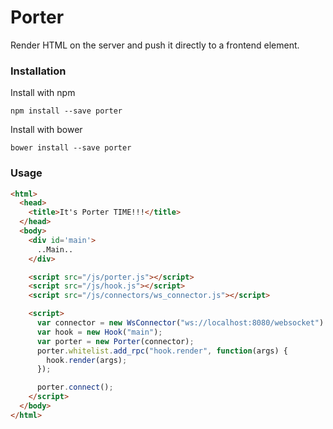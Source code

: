 # Porter

Render HTML on the server and push it directly to a frontend element.

### Installation

Install with npm

```
npm install --save porter
```

Install with bower

```
bower install --save porter
```

### Usage

```html
<html>
  <head>
    <title>It's Porter TIME!!!</title>
  </head>
  <body>
    <div id='main'>
      ..Main..
    </div>

    <script src="/js/porter.js"></script>
    <script src="/js/hook.js"></script>
    <script src="/js/connectors/ws_connector.js"></script>

    <script>
      var connector = new WsConnector("ws://localhost:8080/websocket")
      var hook = new Hook("main");
      var porter = new Porter(connector);
      porter.whitelist.add_rpc("hook.render", function(args) {
        hook.render(args);
      });

      porter.connect();
    </script>
  </body>
</html>
```
